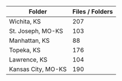 | Folder             |   Files / Folders |
|--------------------|-------------------|
| Wichita, KS        |               207 |
| St. Joseph, MO-KS  |               103 |
| Manhattan, KS      |                88 |
| Topeka, KS         |               176 |
| Lawrence, KS       |               104 |
| Kansas City, MO-KS |               190 |